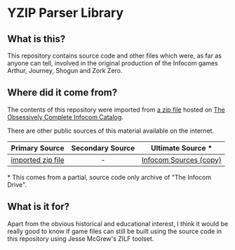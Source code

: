 # YZIP Parser Library

## What is this?

This repository contains source code and other files which were, as far as anyone can tell, involved in the original production of the Infocom games Arthur, Journey, Shogun and Zork Zero.

## Where did it come from?

The contents of this repository were imported from [a zip file](https://eblong.com/infocom/sources/amfv-r79.zip) hosted on [The Obsessively Complete Infocom Catalog](https://eblong.com/infocom/).

There are other public sources of this material available on the internet.

| Primary Source      | Secondary Source           | Ultimate Source *        |
|:-------------------:|:--------------------------:|:------------------------:|
| [imported zip file] |                          - | [Infocom Sources (copy)] |

[imported zip file]: https://eblong.com/infocom/sources/zillib.zip
[Infocom Sources (copy)]: https://github.com/zil-legacy/infocom-sources/tree/master/development/interlogic/zillib

\* This comes from a partial, source code only archive of "The Infocom Drive".

## What is it for?

Apart from the obvious historical and educational interest, I think it would be really good to know if game files can still be built using the source code in this repository using Jesse McGrew's ZILF toolset.
